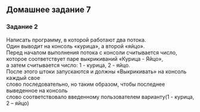 ## Домашнее задание 7

### Задание 2

Написать программу, в которой работают два потока.</br> 
Один выводит на консоль «курица», а второй «яйцо».</br>
Перед началом выполнения потока с консоли считывается число,</br> 
которое соответствует паре выкрикиваний «Курица - Яйцо»,</br> 
а затем считывается число: 1 - курица, 2 - яйцо.</br>
После этого штоки запускаются и должны «Выкрикивать» на консоль каждый свое</br>
слово последовательно, но таким образом, чтобы последнее выведенное на консоль</br>
слово соответствовало введенному пользователем варианту(1 - курица, 2 – яйцо)</br> 
